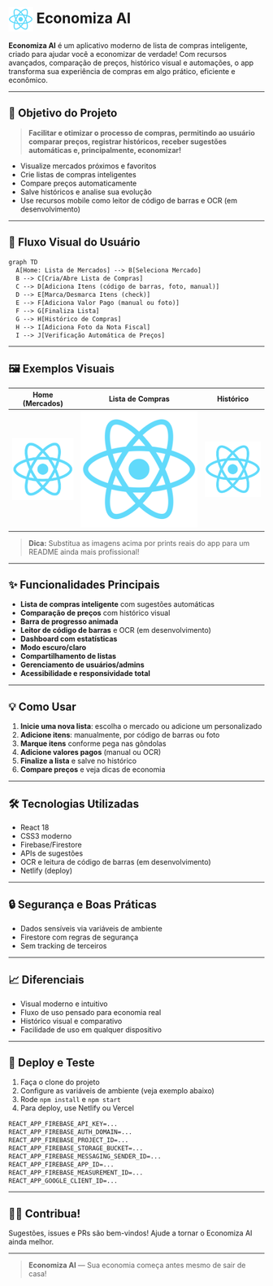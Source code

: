 # <img src="public/logo192.png" alt="Logo Economiza AI" width="48" style="vertical-align:middle;"> Economiza AI

**Economiza AI** é um aplicativo moderno de lista de compras inteligente, criado para ajudar você a economizar de verdade! Com recursos avançados, comparação de preços, histórico visual e automações, o app transforma sua experiência de compras em algo prático, eficiente e econômico.

---

## 🚀 Objetivo do Projeto

> **Facilitar e otimizar o processo de compras, permitindo ao usuário comparar preços, registrar históricos, receber sugestões automáticas e, principalmente, economizar!**

- Visualize mercados próximos e favoritos
- Crie listas de compras inteligentes
- Compare preços automaticamente
- Salve históricos e analise sua evolução
- Use recursos mobile como leitor de código de barras e OCR (em desenvolvimento)

---

## 🔎 Fluxo Visual do Usuário

```mermaid
graph TD
  A[Home: Lista de Mercados] --> B[Seleciona Mercado]
  B --> C[Cria/Abre Lista de Compras]
  C --> D[Adiciona Itens (código de barras, foto, manual)]
  D --> E[Marca/Desmarca Itens (check)]
  E --> F[Adiciona Valor Pago (manual ou foto)]
  F --> G[Finaliza Lista]
  G --> H[Histórico de Compras]
  H --> I[Adiciona Foto da Nota Fiscal]
  I --> J[Verificação Automática de Preços]
```

---

## 🖼️ Exemplos Visuais

| Home (Mercados) | Lista de Compras | Histórico |
|---|---|---|
| ![Home](public/logo192.png) | ![Lista](public/logo512.png) | ![Histórico](public/logo192.png) |

> **Dica:** Substitua as imagens acima por prints reais do app para um README ainda mais profissional!

---

## ✨ Funcionalidades Principais

- **Lista de compras inteligente** com sugestões automáticas
- **Comparação de preços** com histórico visual
- **Barra de progresso animada**
- **Leitor de código de barras** e OCR (em desenvolvimento)
- **Dashboard com estatísticas**
- **Modo escuro/claro**
- **Compartilhamento de listas**
- **Gerenciamento de usuários/admins**
- **Acessibilidade e responsividade total**

---

## 💡 Como Usar

1. **Inicie uma nova lista**: escolha o mercado ou adicione um personalizado
2. **Adicione itens**: manualmente, por código de barras ou foto
3. **Marque itens** conforme pega nas gôndolas
4. **Adicione valores pagos** (manual ou OCR)
5. **Finalize a lista** e salve no histórico
6. **Compare preços** e veja dicas de economia

---

## 🛠️ Tecnologias Utilizadas

- React 18
- CSS3 moderno
- Firebase/Firestore
- APIs de sugestões
- OCR e leitura de código de barras (em desenvolvimento)
- Netlify (deploy)

---

## 🔒 Segurança e Boas Práticas

- Dados sensíveis via variáveis de ambiente
- Firestore com regras de segurança
- Sem tracking de terceiros

---

## 📈 Diferenciais

- Visual moderno e intuitivo
- Fluxo de uso pensado para economia real
- Histórico visual e comparativo
- Facilidade de uso em qualquer dispositivo

---

## 📲 Deploy e Teste

1. Faça o clone do projeto
2. Configure as variáveis de ambiente (veja exemplo abaixo)
3. Rode `npm install` e `npm start`
4. Para deploy, use Netlify ou Vercel

```env
REACT_APP_FIREBASE_API_KEY=...
REACT_APP_FIREBASE_AUTH_DOMAIN=...
REACT_APP_FIREBASE_PROJECT_ID=...
REACT_APP_FIREBASE_STORAGE_BUCKET=...
REACT_APP_FIREBASE_MESSAGING_SENDER_ID=...
REACT_APP_FIREBASE_APP_ID=...
REACT_APP_FIREBASE_MEASUREMENT_ID=...
REACT_APP_GOOGLE_CLIENT_ID=...
```

---

## 👨‍💻 Contribua!

Sugestões, issues e PRs são bem-vindos! Ajude a tornar o Economiza AI ainda melhor.

---

> **Economiza AI** — Sua economia começa antes mesmo de sair de casa!

